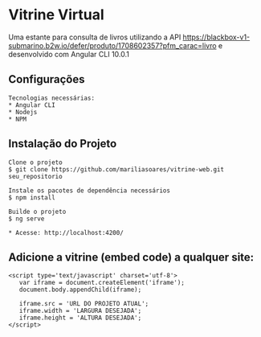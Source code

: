 # Vitrine Virtual

 Uma estante para consulta de livros utilizando a API https://blackbox-v1-submarino.b2w.io/defer/produto/1708602357?pfm_carac=livro e desenvolvido com Angular CLI 10.0.1

## Configurações

    Tecnologias necessárias:
    * Angular CLI
    * Nodejs
    * NPM

## Instalação do Projeto
    Clone o projeto
    $ git clone https://github.com/mariliasoares/vitrine-web.git seu_repositorio
  
    Instale os pacotes de dependência necessários
    $ npm install
    
    Builde o projeto
    $ ng serve
    
    * Acesse: http://localhost:4200/

## Adicione a vitrine (embed code) a qualquer site:
```
<script type='text/javascript' charset='utf-8'>     
   var iframe = document.createElement('iframe');       
   document.body.appendChild(iframe);

   iframe.src = 'URL DO PROJETO ATUAL';       
   iframe.width = 'LARGURA DESEJADA';
   iframe.height = 'ALTURA DESEJADA';
</script>

``` 
